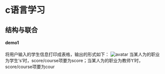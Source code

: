 # c语言学习

## 结构与联合
#### demo1
将用户输入的学生信息打印成表格，输出的形式如下：
![avatar](./img/20170815163734777.jpg)
当某人为的职业为学生‘s’时，score/course项要为score；当某人为的职业为教师‘t’时，score/course项要为cour
